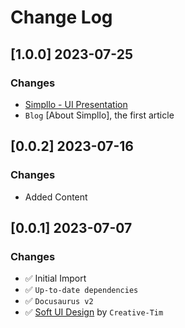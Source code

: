 # Change Log

## [1.0.0] 2023-07-25
### Changes

- [Simpllo - UI Presentation](https://www.docs.simpllo.com/free-site-builder/intro)
- `Blog` [About Simpllo], the first article

## [0.0.2] 2023-07-16
### Changes

- Added Content

## [0.0.1] 2023-07-07
### Changes

- ✅ Initial Import
- ✅ `Up-to-date dependencies` 
- ✅ `Docusaurus v2`
- ✅ [Soft UI Design](https://bit.ly/soft-design-system) by `Creative-Tim`
